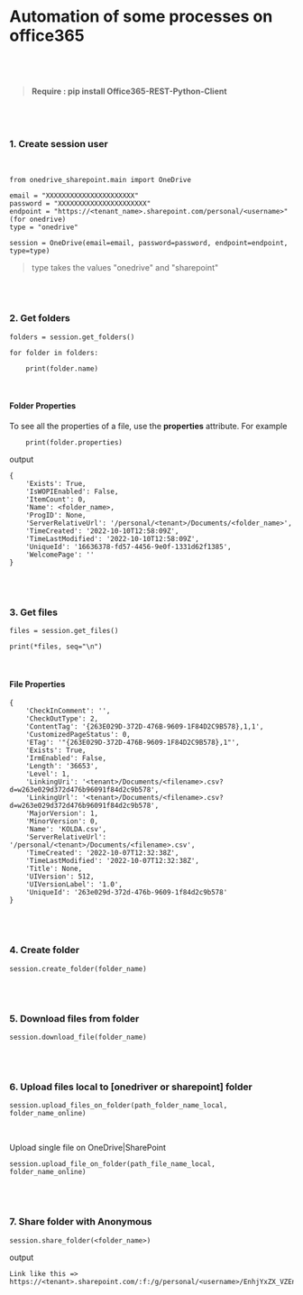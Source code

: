 # **Automation of some processes on office365**

<br></br>

> #### Require :  **pip install Office365-REST-Python-Client**

<br></br>


### 1.   **Create session user**

<br>

```
from onedrive_sharepoint.main import OneDrive

email = "XXXXXXXXXXXXXXXXXXXXXX"
password = "XXXXXXXXXXXXXXXXXXXXXX"
endpoint = "https://<tenant_name>.sharepoint.com/personal/<username>" (for onedrive)
type = "onedrive"

session = OneDrive(email=email, password=password, endpoint=endpoint, type=type)
```

> type takes the values "onedrive" and "sharepoint"


<br></br>


### 2.   **Get folders**

```
folders = session.get_folders()

for folder in folders:  

    print(folder.name)
```

<br>

#### Folder Properties 

To see all the properties of a file, use the **properties** attribute. 
For example 

``` 
    print(folder.properties) 
```

output

```
{
    'Exists': True,
    'IsWOPIEnabled': False,
    'ItemCount': 0,
    'Name': <folder_name>,
    'ProgID': None,
    'ServerRelativeUrl': '/personal/<tenant>/Documents/<folder_name>',
    'TimeCreated': '2022-10-10T12:58:09Z',
    'TimeLastModified': '2022-10-10T12:58:09Z',
    'UniqueId': '16636378-fd57-4456-9e0f-1331d62f1385',
    'WelcomePage': ''
}
```

<br></br>

### 3.   **Get files**

```
files = session.get_files()

print(*files, seq="\n")
```

<br>

#### **File Properties**

```
{
    'CheckInComment': '',
    'CheckOutType': 2,
    'ContentTag': '{263E029D-372D-476B-9609-1F84D2C9B578},1,1',
    'CustomizedPageStatus': 0,
    'ETag': '"{263E029D-372D-476B-9609-1F84D2C9B578},1"',
    'Exists': True,
    'IrmEnabled': False,
    'Length': '36653',
    'Level': 1,
    'LinkingUri': '<tenant>/Documents/<filename>.csv?d=w263e029d372d476b96091f84d2c9b578',
    'LinkingUrl': '<tenant>/Documents/<filename>.csv?d=w263e029d372d476b96091f84d2c9b578',
    'MajorVersion': 1,
    'MinorVersion': 0,
    'Name': 'KOLDA.csv',
    'ServerRelativeUrl': '/personal/<tenant>/Documents/<filename>.csv',
    'TimeCreated': '2022-10-07T12:32:38Z',
    'TimeLastModified': '2022-10-07T12:32:38Z',
    'Title': None,
    'UIVersion': 512,
    'UIVersionLabel': '1.0',
    'UniqueId': '263e029d-372d-476b-9609-1f84d2c9b578'
}
```


<br></br>

### 4.   **Create folder**

```
session.create_folder(folder_name)
```


<br></br>

### 5.   **Download files from folder**

```
session.download_file(folder_name)
```

<br></br>

### 6.   **Upload files local to [onedriver or sharepoint] folder**

```
session.upload_files_on_folder(path_folder_name_local, folder_name_online)
```
<br>

Upload single file on OneDrive|SharePoint

```
session.upload_file_on_folder(path_file_name_local, folder_name_online)
```

<br></br>

### 7.   **Share folder with Anonymous**

```
session.share_folder(<folder_name>)
```

output

```
Link like this => https://<tenant>.sharepoint.com/:f:/g/personal/<username>/EnhjYxZX_VZEng8TMdYvE4UB78vdTFHSEs3vc5FgqQ1A8Q
```